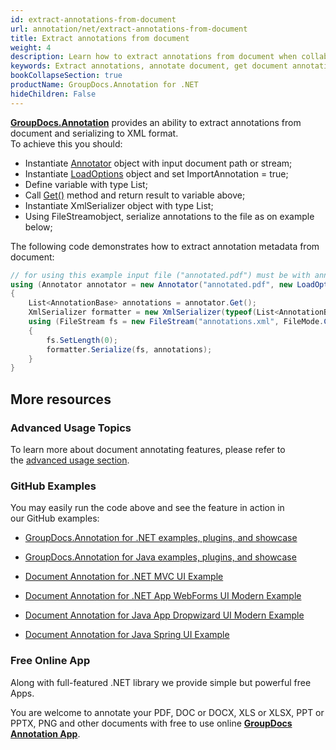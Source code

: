 ```yaml
---
id: extract-annotations-from-document
url: annotation/net/extract-annotations-from-document
title: Extract annotations from document
weight: 4
description: Learn how to extract annotations from document when collaborate, edit and annotate documents using GroupDocs.Annotation for .NET.
keywords: Extract annotations, annotate document, get document annotations
bookCollapseSection: true
productName: GroupDocs.Annotation for .NET
hideChildren: False
---
```

[**GroupDocs.Annotation**](https://products.groupdocs.com/annotation/net) provides an ability to extract annotations from document and serializing to XML format.  
To achieve this you should:

*   Instantiate [Annotator](https://apireference.groupdocs.com/net/annotation/groupdocs.annotation/annotator) object with input document path or stream;
*   Instantiate [LoadOptions](https://apireference.groupdocs.com/net/annotation/groupdocs.annotation.options/loadoptions) object and set ImportAnnotation = true;
*   Define variable with type List<AnnotationBase>;
*   Call [Get()](https://apireference.groupdocs.com/net/annotation/groupdocs.annotation/annotator/methods/get) method and return result to variable above;
*   Instantiate XmlSerializer object with type List<AnnotationBase>;
*   Using FileStreamobject, serialize annotations to the file as on example below;

The following code demonstrates how to extract annotation metadata from document:

```csharp
// for using this example input file ("annotated.pdf") must be with annotations
using (Annotator annotator = new Annotator("annotated.pdf", new LoadOptions() { ImportAnnotations = true }))
{
	List<AnnotationBase> annotations = annotator.Get();
    XmlSerializer formatter = new XmlSerializer(typeof(List<AnnotationBase>));
    using (FileStream fs = new FileStream("annotations.xml", FileMode.Create))
    {
    	fs.SetLength(0);
        formatter.Serialize(fs, annotations);
    }
}
```

## More resources

### Advanced Usage Topics

To learn more about document annotating features, please refer to the [advanced usage section](https://docs.groupdocs.com/display/annotationnet/Advanced+usage).

### GitHub Examples

You may easily run the code above and see the feature in action in our GitHub examples:

*   [GroupDocs.Annotation for .NET examples, plugins, and showcase](https://github.com/groupdocs-annotation/GroupDocs.Annotation-for-.NET)
    
*   [GroupDocs.Annotation for Java examples, plugins, and showcase](https://github.com/groupdocs-annotation/GroupDocs.Annotation-for-Java)
    
*   [Document Annotation for .NET MVC UI Example](https://github.com/groupdocs-annotation/GroupDocs.Annotation-for-.NET-MVC) 
    
*   [Document Annotation for .NET App WebForms UI Modern Example](https://github.com/groupdocs-annotation/GroupDocs.Annotation-for-.NET-WebForms)
    
*   [Document Annotation for Java App Dropwizard UI Modern Example](https://github.com/groupdocs-annotation/GroupDocs.Annotation-for-Java-Dropwizard)
    
*   [Document Annotation for Java Spring UI Example](https://github.com/groupdocs-annotation/GroupDocs.Annotation-for-Java-Spring)
    

### Free Online App

Along with full-featured .NET library we provide simple but powerful free Apps.

You are welcome to annotate your PDF, DOC or DOCX, XLS or XLSX, PPT or PPTX, PNG and other documents with free to use online **[GroupDocs Annotation App](https://products.groupdocs.app/annotation)**.
